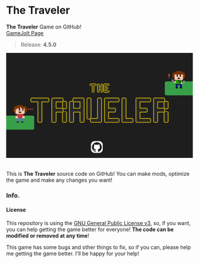 # The Traveler
  **The Traveler** Game on GitHub! <br>
  <a href="https://gamejolt.com/games/ttraveler/796130">GameJolt Page</a>
  > Release: **4.5.0** <br>
<center>
<a href="https://gamejolt.com/games/ttraveler/796130">
<img src="https://github.com/notestudios/TheTraveler/blob/master/assets/images/BannerGitHub.png?raw=true" alt="The Traveler Github Banner"></a>
</center>
<br>

  This is **The Traveler** source code on GitHub! You can make mods, optimize the game 
and make any changes you want!

### Info.
  #### License
  This repository is using the <a href="https://www.gnu.org/licenses/gpl-3.0.en.html#license-text">
  GNU General Public License v3</a>, so, if you want, you 
  can help getting the game better for everyone! **The code can be modified or removed 
  at any time**!

  This game has some bugs and other things to fix, so if you can, please help me getting the game better. 
I'll be happy for your help!